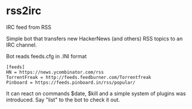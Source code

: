 # rss2irc
IRC feed from RSS

Simple bot that transfers new HackerNews (and others) RSS topics to an IRC channel.

Bot reads feeds.cfg in .INI format

```
[feeds]
HN = https://news.ycombinator.com/rss
TorrentFreak = http://feeds.feedburner.com/Torrentfreak
Pinboard = https://feeds.pinboard.in/rss/popular/
```

It can react on commands $date, $kill and a simple system of plugins was introduced.
Say "list" to the bot to check it out.
